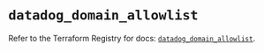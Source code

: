 # `datadog_domain_allowlist`

Refer to the Terraform Registry for docs: [`datadog_domain_allowlist`](https://registry.terraform.io/providers/datadog/datadog/3.61.0/docs/resources/domain_allowlist).
